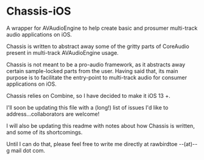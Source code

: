# Chassis-iOS
A wrapper for AVAudioEngine to help create basic and prosumer multi-track audio applications on iOS.

Chassis is written to abstract away some of the gritty parts of CoreAudio present in multi-track AVAudioEngine usage.

Chassis is not meant to be a pro-audio framework, as it abstracts away certain sample-locked parts from the user.
Having said that, its main purpose is to facilitate the entry-point to multi-track audio for consumer applications on iOS.

Chassis relies on Combine, so I have decided to make it iOS 13 +. 

I'll soon be updating this file with a (long!) list of issues I'd like to address...collaborators are welcome!

I will also be updating this readme with notes about how Chassis is written, and some of its shortcomings.

Until I can do that, please feel free to write me directly at rawbirdtoe --(at)-- g mail dot com.

